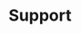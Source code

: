 ---
title: Support
id: support
link: about-us
order: 2
has_dropdown: true
items: [
    {
        title: Support Services,
        link: Support Services,
        order: 1
    },
    {
        title: eVeroEd,
        link: eVeroEd,
        order: 2
    },
    {
        title: eVero Ed Login,
        link: eVero Ed Login,
        order: 3
    },
    {
        title: MyeVeroPortal Login,
        link: MyeVeroPortal Login,
        order: 4
    },
]
---